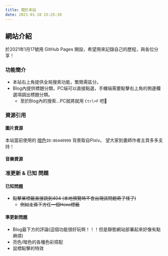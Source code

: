 ```yaml
---
title: 關於本站
date: 2021-01-18 15:25:10
---
```

## 網站介紹

於2021年1月17號用 GitHub Pages 開設，希望用來記錄自己的歷程，與各位分享！

### 功能簡介

* 本站右上角提供全局搜索功能，繁簡需區分。
* Blog內提供標題分類，PC端可以直接點選，手機端需要點擊右上角的側邊欄選項調出標題分類。
  * 至於Blog內的搜索...PC就將就用 `Ctrl+F` 吧🤣

### 資源引用

#### 圖片資源

本站當前使用的 [暗色](https://www.pixiv.net/artworks/86440998)`ID:86440998` 背景取自Pixiv。
望大家到畫師作者主頁多多支持！

#### 音樂資源

### 准更新 & 已知 問題

#### 已知問題

* ~~點擊某標籤直接跳到404 (本地預覽時不會出現該問題奇了怪了)~~
  * ~~例如主頁下方任一個Hexo標籤~~

#### 準更新問題

* Blog最下方的評論(這個功能很好玩啊！！！但是靜態網站部署起來好像有點麻煩)
* 亮色/暗色的各種色彩搭配
* 鼠標點擊的特效
